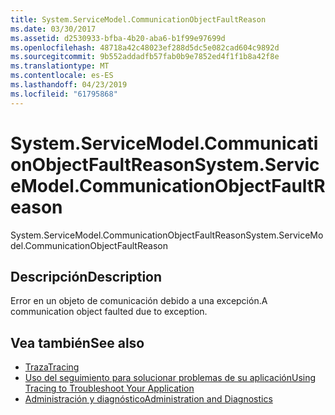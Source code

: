 ```yaml
---
title: System.ServiceModel.CommunicationObjectFaultReason
ms.date: 03/30/2017
ms.assetid: d2530933-bfba-4b20-aba6-b1f99e97699d
ms.openlocfilehash: 48718a42c48023ef288d5dc5e082cad604c9892d
ms.sourcegitcommit: 9b552addadfb57fab0b9e7852ed4f1f1b8a42f8e
ms.translationtype: MT
ms.contentlocale: es-ES
ms.lasthandoff: 04/23/2019
ms.locfileid: "61795868"
---
```

# <a name="systemservicemodelcommunicationobjectfaultreason"></a><span data-ttu-id="f4eef-102">System.ServiceModel.CommunicationObjectFaultReason</span><span class="sxs-lookup"><span data-stu-id="f4eef-102">System.ServiceModel.CommunicationObjectFaultReason</span></span>
<span data-ttu-id="f4eef-103">System.ServiceModel.CommunicationObjectFaultReason</span><span class="sxs-lookup"><span data-stu-id="f4eef-103">System.ServiceModel.CommunicationObjectFaultReason</span></span>  
  
## <a name="description"></a><span data-ttu-id="f4eef-104">Descripción</span><span class="sxs-lookup"><span data-stu-id="f4eef-104">Description</span></span>  
 <span data-ttu-id="f4eef-105">Error en un objeto de comunicación debido a una excepción.</span><span class="sxs-lookup"><span data-stu-id="f4eef-105">A communication object faulted due to exception.</span></span>  
  
## <a name="see-also"></a><span data-ttu-id="f4eef-106">Vea también</span><span class="sxs-lookup"><span data-stu-id="f4eef-106">See also</span></span>

- [<span data-ttu-id="f4eef-107">Traza</span><span class="sxs-lookup"><span data-stu-id="f4eef-107">Tracing</span></span>](../../../../../docs/framework/wcf/diagnostics/tracing/index.md)
- [<span data-ttu-id="f4eef-108">Uso del seguimiento para solucionar problemas de su aplicación</span><span class="sxs-lookup"><span data-stu-id="f4eef-108">Using Tracing to Troubleshoot Your Application</span></span>](../../../../../docs/framework/wcf/diagnostics/tracing/using-tracing-to-troubleshoot-your-application.md)
- [<span data-ttu-id="f4eef-109">Administración y diagnóstico</span><span class="sxs-lookup"><span data-stu-id="f4eef-109">Administration and Diagnostics</span></span>](../../../../../docs/framework/wcf/diagnostics/index.md)

